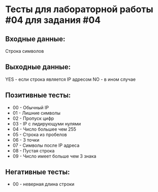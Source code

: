 # Тесты для лабораторной работы #04 для задания #04

## Входные данные:
Строка символов

## Выходные данные:
YES - если строка является IP адресом
NO  - в ином случае

## Позитивные тесты:
 - 00 - Обычный IP
 - 01 - Лишние символы
 - 02 - Пропуск цифр
 - 03 - IP с лидирующуми нулями
 - 04 - Число большее чем 255
 - 05 - Строка из пробелов
 - 06 - 3 точки
 - 07 - Символы после IP адреса
 - 08 - Пустая строка
 - 09 - Число имеет больше чем 3 знака

## Негативные тесты:
 - 00 - неверная длина строки
